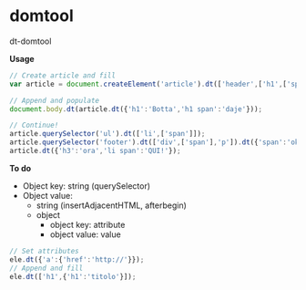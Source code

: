 # domtool
dt-domtool

**Usage**

```js
// Create article and fill
var article = document.createElement('article').dt(['header',['h1',['span'],'p'], 'div',['h3','ul'], 'footer']);

// Append and populate
document.body.dt(article.dt({'h1':'Botta','h1 span':'daje'}));

// Continue!
article.querySelector('ul').dt(['li',['span']]);
article.querySelector('footer').dt(['div',['span'],'p']).dt({'span':'ok'});
article.dt({'h3':'ora','li span':'QUI!'});
```

**To do**

- Object key: string (querySelector)
- Object value:
	- string (insertAdjacentHTML, afterbegin)
	- object
		- object key: attribute
		- object value: value

```js
// Set attributes
ele.dt({'a':{'href':'http://'}});
// Append and fill
ele.dt(['h1',{'h1':'titolo'}]);
```
